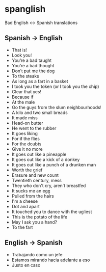 # spanglish
Bad English &lt;-> Spanish translations

## Spanish -> English

- That is!
- Look you!
- You’re a bad taught
- You’re a bad thought
- Don’t put me the dog
- To the steaks
- As long as a fart in a basket
- I took you the token (or I took you the chip)
- Clear that yes!
- Because if
- At the male
- Go the guys from the slum neighbourhoods!
- A kilo and two small breads
- It made miss
- Head-on butter
- He went to the rubber
- It goes liking
- For if the flies
- For the doubts
- Give it no more
- It goes out like a pineapple
- It goes out like a kick of a donkey
- It goes out like a punch of a drunken man
- Worth the grief
- Erasure and new count
- Twentieth century, mess
- They who don't cry, aren't breastfed
- It sucks me an egg
- Pulled from the hairs
- I'm a cheese
- Dot and apart
- It touched you to dance with the ugliest
- This is the potato of the life
- May I ask you a hand?
- To the fart

## English -> Spanish

- Trabajando como un jefe
- Estamos mirando hacia adelante a eso
- Justo en caso
